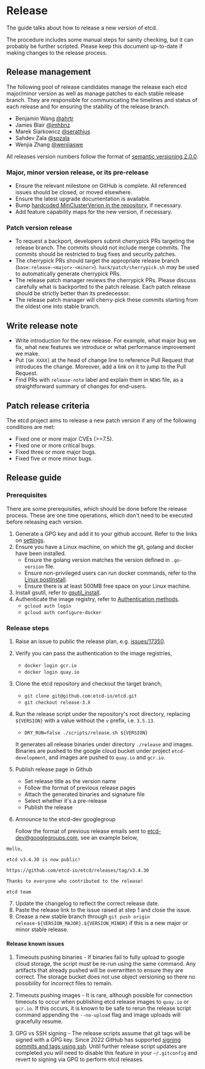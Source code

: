 # Release

The guide talks about how to release a new version of etcd.

The procedure includes some manual steps for sanity checking, but it can probably be further scripted. Please keep this document up-to-date if making changes to the release process.

## Release management

The following pool of release candidates manage the release each etcd major/minor version as well as manage patches
to each stable release branch. They are responsible for communicating the timelines and status of each release and
for ensuring the stability of the release branch.

- Benjamin Wang [@ahrtr](https://github.com/ahrtr)
- James Blair [@jmhbnz](https://github.com/jmhbnz)
- Marek Siarkowicz [@serathius](https://github.com/serathius)
- Sahdev Zala [@spzala](https://github.com/spzala)
- Wenjia Zhang [@wenjiaswe](https://github.com/wenjiaswe)

All releases version numbers follow the format of [semantic versioning 2.0.0](http://semver.org/).

### Major, minor version release, or its pre-release

- Ensure the relevant milestone on GitHub is complete. All referenced issues should be closed, or moved elsewhere.
- Ensure the latest upgrade documentation is available.
- Bump [hardcoded MinClusterVerion in the repository](https://github.com/etcd-io/etcd/blob/v3.4.15/version/version.go#L29), if necessary.
- Add feature capability maps for the new version, if necessary.

### Patch version release

- To request a backport, developers submit cherrypick PRs targeting the release branch. The commits should not include merge commits. The commits should be restricted to bug fixes and security patches.
- The cherrypick PRs should target the appropriate release branch (`base:release-<major>-<minor>`). `hack/patch/cherrypick.sh` may be used to automatically generate cherrypick PRs.
- The release patch manager reviews the cherrypick PRs. Please discuss carefully what is backported to the patch release. Each patch release should be strictly better than its predecessor.
- The release patch manager will cherry-pick these commits starting from the oldest one into stable branch.

## Write release note

- Write introduction for the new release. For example, what major bug we fix, what new features we introduce or what performance improvement we make.
- Put `[GH XXXX]` at the head of change line to reference Pull Request that introduces the change. Moreover, add a link on it to jump to the Pull Request.
- Find PRs with `release-note` label and explain them in `NEWS` file, as a straightforward summary of changes for end-users.

## Patch release criteria

The etcd project aims to release a new patch version if any of the following conditions are met:

- Fixed one or more major CVEs (>=7.5).
- Fixed one or more critical bugs.
- Fixed three or more major bugs.
- Fixed five or more minor bugs.

## Release guide

### Prerequisites

There are some prerequisites, which should be done before the release process. These are one time operations,
which don't need to be executed before releasing each version.
1. Generate a GPG key and add it to your github account. Refer to the links on [settings](https://github.com/settings/keys).
2. Ensure you have a Linux machine, on which the git, golang and docker have been installed.
    - Ensure the golang version matches the version defined in `.go-version` file.
    - Ensure non-privileged users can run docker commands, refer to the [Linux postinstall](https://docs.docker.com/engine/install/linux-postinstall/).
    - Ensure there is at least 500MB free space on your Linux machine.
3. Install gsutil, refer to [gsutil_install](https://cloud.google.com/storage/docs/gsutil_install).
4. Authenticate the image registry, refer to [Authentication methods](https://cloud.google.com/container-registry/docs/advanced-authentication).
   - `gcloud auth login`
   - `gcloud auth configure-docker`

### Release steps

1. Raise an issue to public the release plan, e.g. [issues/17350](https://github.com/etcd-io/etcd/issues/17350).
2. Verify you can pass the authentication to the image registries,
   - `docker login gcr.io`
   - `docker login quay.io`
3. Clone the etcd repository and checkout the target branch,
   - `git clone git@github.com:etcd-io/etcd.git`
   - `git checkout release-3.X`
4. Run the release script under the repository's root directory, replacing `${VERSION}` with a value without the `v` prefix, i.e. `3.5.13`.
   - `DRY_RUN=false ./scripts/release.sh ${VERSION}`

   It generates all release binaries under directory `./release` and images. Binaries are pushed to the google cloud bucket
   under project `etcd-development`, and images are pushed to `quay.io` and `gcr.io`.
5. Publish release page in Github
   - Set release title as the version name
   - Follow the format of previous release pages
   - Attach the generated binaries and signature file
   - Select whether it's a pre-release
   - Publish the release
6. Announce to the etcd-dev googlegroup

   Follow the format of previous release emails sent to etcd-dev@googlegroups.com, see an example below,
```
Hello,

etcd v3.4.30 is now public!

https://github.com/etcd-io/etcd/releases/tag/v3.4.30

Thanks to everyone who contributed to the release!

etcd team
```
7. Update the changelog to reflect the correct release date.
8. Paste the release link to the issue raised at step 1 and close the issue.
9. Crease a new stable branch through `git push origin release-${VERSION_MAJOR}.${VERSION_MINOR}` if this is a new major or minor stable release.

#### Release known issues

1. Timeouts pushing binaries - If binaries fail to fully upload to google cloud storage, the script must be re-run using the same command. Any artifacts that already pushed will be overwritten to ensure they are correct. The storage bucket does not use object versioning so there no possibility for incorrect files to remain.

2. Timeouts pushing images - It is rare, although possible for connection timeouts to occur when publishing etcd release images to `quay.io` or `gcr.io`. If this occurs, it is known to be safe to rerun the release script command appending the `--no-upload` flag and image uploads will gracefully resume.

3. GPG vs SSH signing - The release scripts assume that git tags will be signed with a GPG key. Since 2022 GitHub has supported [signing commits and tags using ssh](https://github.blog/changelog/2022-08-23-ssh-commit-verification-now-supported). Until further release script updates are completed you will need to disable this feature in your `~/.gitconfig` and revert to signing via GPG to perform etcd releases.
